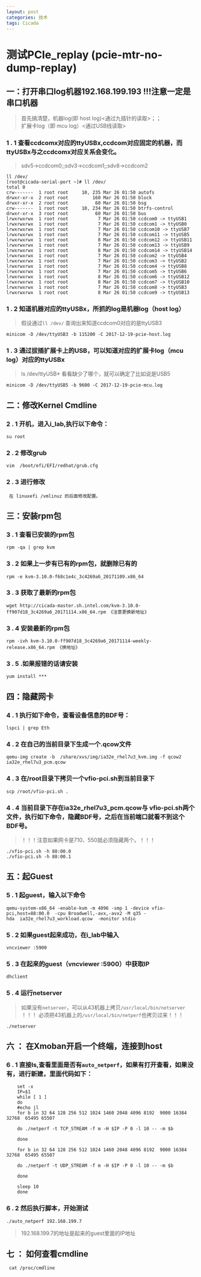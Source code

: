 ```yaml
---
layout: post
categories: 技术
tags: Cicada   
---
```


# 测试PCIe_replay  (pcie-mtr-no-dump-replay)

## 一：打开串口log机器192.168.199.193  !!!注意一定是串口机器

>首先搞清楚，机器log(即 host log)<通过九插针的读取>；；      
>扩展卡log（即 mcu log）<通过USB线读取>


### 1 . 1 查看ccdcomx对应的ttyUSBx,ccdcom对应固定的机器，而ttyUSBx与之ccdcomx对应关系会变化。

>sdv5->ccdcom0;;sdv3->ccdcom1;;sdv8->ccdcom2

	ll /dev/
	[root@cicada-serial-port ~]# ll /dev/
	total 0
	crw-------  1 root root     10, 235 Mar 26 01:50 autofs
	drwxr-xr-x  2 root root         160 Mar 26 01:50 block
	drwxr-xr-x  2 root root          60 Mar 26 01:50 bsg
	crw-------  1 root root     10, 234 Mar 26 01:50 btrfs-control
	drwxr-xr-x  3 root root          60 Mar 26 01:50 bus
	lrwxrwxrwx  1 root root           7 Mar 26 01:50 ccdcom0 -> ttyUSB1
	lrwxrwxrwx  1 root root           7 Mar 26 01:50 ccdcom1 -> ttyUSB0
	lrwxrwxrwx  1 root root           7 Mar 26 01:50 ccdcom10 -> ttyUSB7
	lrwxrwxrwx  1 root root           7 Mar 26 01:50 ccdcom11 -> ttyUSB5
	lrwxrwxrwx  1 root root           8 Mar 26 01:50 ccdcom12 -> ttyUSB11
	lrwxrwxrwx  1 root root           7 Mar 26 01:50 ccdcom13 -> ttyUSB9
	lrwxrwxrwx  1 root root           8 Mar 26 01:50 ccdcom14 -> ttyUSB14
	lrwxrwxrwx  1 root root           7 Mar 26 01:50 ccdcom2 -> ttyUSB4
	lrwxrwxrwx  1 root root           7 Mar 26 01:50 ccdcom3 -> ttyUSB2
	lrwxrwxrwx  1 root root           7 Mar 26 01:50 ccdcom4 -> ttyUSB8
	lrwxrwxrwx  1 root root           7 Mar 26 01:50 ccdcom5 -> ttyUSB6
	lrwxrwxrwx  1 root root           8 Mar 26 01:50 ccdcom6 -> ttyUSB12
	lrwxrwxrwx  1 root root           8 Mar 26 01:50 ccdcom7 -> ttyUSB10
	lrwxrwxrwx  1 root root           7 Mar 26 01:50 ccdcom8 -> ttyUSB3
	lrwxrwxrwx  1 root root           8 Mar 26 01:50 ccdcom9 -> ttyUSB13


### 1 . 2 知道机器对应的ttyUSBx，所抓的log是机器log（host log）

>假设通过`ll /dev/` 查询出来知道ccdcom0对应的是ttyUSB3      

	minicom -D /dev/ttyUSB3 -b 115200 -C 2017-12-19-pcie-host.log

### 1 . 3 通过拔插扩展卡上的USB，可以知道对应的扩展卡log（mcu log）对应的ttyUSBx

>ls /dev/ttyUSB*     看看缺少了哪个，就可以确定了比如说是USB5

	minicom -D /dev/ttyUSB5 -b 9600 -C 2017-12-19-pcie-mcu.log

	

## 二：修改Kernel Cmdline

### 2 . 1 开机，进入i_lab,执行以下命令：

	su root

### 2 . 2 修改grub

	vim  /boot/efi/EFI/redhat/grub.cfg

### 2 . 3 进行修改

     在 linuxefi /vmlinuz 的后面修改配置。

## 三：安装rpm包

### 3 . 1 查看已安装的rpm包

	rpm -qa | grep kvm 

### 3 . 2 如果上一步有已有的rpm包，就删除已有的

	rpm -e kvm-3.10.0-f68c1e4c_3c4269a6_20171109.x86_64 

### 3 . 3 获取了最新的rpm包

	wget http://cicada-master.sh.intel.com/kvm-3.10.0-ff907d18_3c4269a6_20171114.x86_64.rpm 《注意更换新地址》

### 3 . 4 安装最新的rpm包

	rpm -ivh kvm-3.10.0-ff907d18_3c4269a6_20171114-weekly-release.x86_64.rpm 《换地址》

### 3 . 5 .如果报错的话请安装

	yum install ***

## 四：隐藏网卡

### 4 . 1 执行如下命令，查看设备信息的BDF号：

	lspci | grep Eth

### 4 . 2 在自己的当前目录下生成一个.qcow文件

	qemu-img create -b  /share/xvs/img/ia32e_rhel7u3_kvm.img -f qcow2 ia32e_rhel7u3_pcm.qcow

### 4 . 3 在/root目录下拷贝一个vfio-pci.sh到当前目录下

	scp /root/vfio-pci.sh .

### 4 . 4 当前目录下存在ia32e_rhel7u3_pcm.qcow与 vfio-pci.sh两个文件，执行如下命令，隐藏BDF号，之后在当前端口就看不到这个BDF号。

> ！！！注意如果网卡是710、550就必须隐藏两个。！！！

	./vfio-pci.sh -h 88:00.0
	./vfio-pci.sh -h 88:00.1

## 五：起Guest

### 5 . 1 起guest，输入以下命令

	qemu-system-x86_64 -enable-kvm -m 4096 -smp 1 -device vfio-pci,host=88:00.0  -cpu Broadwell,-avx,-avx2 -M q35 -hda  ia32e_rhel7u3_workload.qcow  -monitor stdio   

### 5 . 2  如果guest起来成功，在i_lab中输入

	vncviewer :5900

### 5 . 3 在起来的guest（vncviewer :5900）中获取IP

	dhclient

###  5 . 4  运行netserver

> 如果没有`netserver`，可以从43机器上拷贝`/usr/local/bin/netserver`      
> ！！！ 必须把43机器上的`/usr/local/bin/netperf`也拷贝过来！！！

	./netserver

## 六 ： 在Xmoban开启一个终端，连接到host

###	6 . 1 直接ls,查看里面是否有`auto_netperf`，如果有打开查看，如果没有，进行新建，里面代码如下：

		set -x
		IP=$1
		while [ 1 ]
		do
		#echo jl
		for b in 32 64 128 256 512 1024 1460 2048 4096 8192  9000 16384 32768  65495 65507
		
		do ./netperf -t TCP_STREAM -f m -H $IP -P 0 -l 10 -- -m $b
		
		done
		
		for b in 32 64 128 256 512 1024 1460 2048 4096 8192  9000 16384 32768  65495 65507
		
		do ./netperf -t UDP_STREAM -f m -H $IP -P 0 -l 10 -- -m $b
		
		done
		
		sleep 10
		done

### 6 . 2 然后执行脚本，开始测试

	./auto_netperf 192.168.199.7

>192.168.199.7的地址是起来的guest里面的IP地址




## 七 ： 如何查看cmdline

	 cat /proc/cmdline


